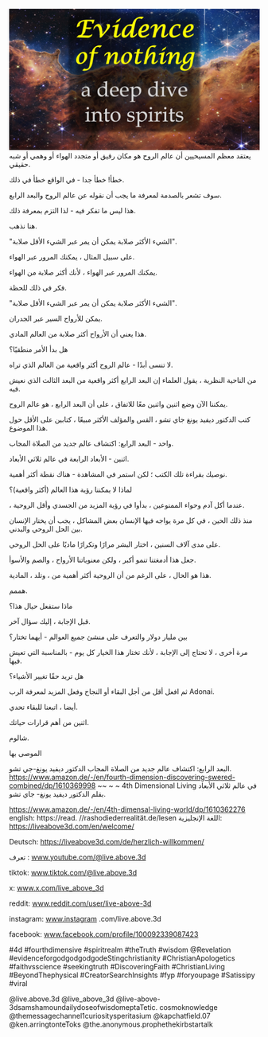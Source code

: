 ![Video cover image](../cover.jpg)
يعتقد معظم المسيحيين أن عالم الروح هو مكان رقيق أو متجدد الهواء أو وهمي أو شبه حقيقي.

خطأ! خطأ جدا - في الواقع خطأ في ذلك.

سوف تشعر بالصدمة لمعرفة ما يجب أن نقوله عن عالم الروح والبعد الرابع.

هذا ليس ما تفكر فيه - لذا التزم بمعرفة ذلك.

هنا نذهب.

"الشيء الأكثر صلابة يمكن أن يمر عبر الشيء الأقل صلابة".

على سبيل المثال ، يمكنك المرور عبر الهواء.

يمكنك المرور عبر الهواء ، لأنك أكثر صلابة من الهواء.

فكر في ذلك للحظة.

"الشيء الأكثر صلابة يمكن أن يمر عبر الشيء الأقل صلابة".

يمكن للأرواح السير عبر الجدران.

هذا يعني أن الأرواح أكثر صلابة من العالم المادي.

هل بدأ الأمر منطقيًا؟

لا تنسى أبدًا - عالم الروح أكثر واقعية من العالم الذي تراه.

من الناحية النظرية ، يقول العلماء إن البعد الرابع أكثر واقعية من البعد الثالث الذي نعيش فيه.

يمكننا الآن وضع اثنين واثنين معًا للاتفاق ، على أن البعد الرابع ، هو عالم الروح.

كتب الدكتور ديفيد يونغ جاي تشو ، القس والمؤلف الأكثر مبيعًا ، كتابين على الأقل حول هذا الموضوع.

واحد - البعد الرابع: اكتشاف عالم جديد من الصلاة المجاب.

اثنين - الأبعاد الرابعة في عالم ثلاثي الأبعاد.

نوصيك بقراءة تلك الكتب ؛ لكن استمر في المشاهدة - هناك نقطة أكثر أهمية.

لماذا لا يمكننا رؤية هذا العالم (أكثر واقعية)؟

، عندما أكل آدم وحواء الممنوعين ، بدأوا في رؤية المزيد من الجسدي وأقل الروحية.

منذ ذلك الحين ، في كل مرة يواجه فيها الإنسان بعض المشاكل ، يجب أن يختار الإنسان بين الحل الروحي والبدني.

على مدى آلاف السنين ، اختار البشر مرارًا وتكرارًا ماديًا على الحل الروحي.

جعل هذا أدمغتنا تنمو أكبر ، ولكن معنوياتنا الأرواح ، والصم والأسوأ.

هذا هو الحال ، على الرغم من أن الروحية أكثر أهمية من ، وتلد ، المادية.

هممم.

ماذا ستفعل حيال هذا؟

قبل الإجابة ، إليك سؤال آخر.

بين مليار دولار والتعرف على منشئ جميع العوالم - أيهما تختار؟

مرة أخرى ، لا تحتاج إلى الإجابة ، لأنك تختار هذا الخيار كل يوم - بالمناسبة التي تعيش فيها.

هل تريد حقًا تغيير الأشياء؟

ثم افعل أقل من أجل البقاء أو النجاح وفعل المزيد لمعرفة الرب Adonai.

أيضا ، اتبعنا للبقاء تحدي.

اثنين من أهم قرارات حياتك.

شالوم.


الموصى بها

البعد الرابع: اكتشاف عالم جديد من الصلاة المجاب الدكتور ديفيد يونغ-جي تشو.
https://www.amazon.de/-/en/fourth-dimension-discovering-swered-combined/dp/1610369998 ~~ ~ ~ 4th Dimensional Living في عالم ثلاثي الأبعاد بقلم الدكتور ديفيد يونغ- جاي تشو.

https://www.amazon.de/-/en/4th-dimensal-living-world/dp/1610362276
english: https://read. //rashodiederrealität.de/lesen
اللغة الإنجليزية: https://liveabove3d.com/en/welcome/

Deutsch: https://liveabove3d.com/de/herzlich-willkommen/

تعرف : www.youtube.com/@live.above.3d

tiktok: www.tiktok.com/@live.above.3d


x: www.x.com/live_above_3d

reddit: www.reddit.com/user/live-above-3d

instagram: www.instagram .com/live.above.3d

facebook: www.facebook.com/profile/100092339087423

#4d #fourthdimensive #spiritrealm #theTruth #wisdom @Revelation #evidenceforgodgodgodgodeStingchristianity #ChristianApologetics #faithvsscience #seekingtruth #DiscoveringFaith #ChristianLiving #BeyondThephysical #CreatorSearchInsights #fyp #foryoupage #Satissipy #viral

@live.above.3d @live_above_3d @live-above-3dsamshamoundailydoseofwisdomeptaTetic. cosmoknowledge @themessagechannel1curiositysperitasium @kapchatfield.07 @ken.arringtonteToks @the.anonymous.prophethekirbstartalk




